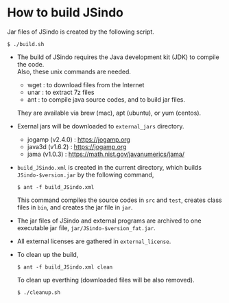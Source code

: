 # How to build JSindo

Jar files of JSindo is created by the following script.  

    $ ./build.sh

- The build of JSindo requires the Java development kit (JDK) to compile the code.  
  Also, these unix commands are needed.
    - wget : to download files from the Internet
    - unar : to extract 7z files
    - ant  : to compile java source codes, and to build jar files.

  They are available via brew (mac), apt (ubuntu), or yum (centos). 

- Exernal jars will be downloaded to `external_jars` directory.
    - jogamp (v2.4.0) : https://jogamp.org
    - java3d (v1.6.2) : https://jogamp.org
    - jama   (v1.0.3) : https://math.nist.gov/javanumerics/jama/

- `build_JSindo.xml` is created in the current directory, which builds 
  `JSindo-$version.jar` by the following command,

      $ ant -f build_JSindo.xml

  This command compiles the source codes in `src` and `test`, creates 
  class files in `bin`, and creates the jar file in `jar`.

- The jar files of JSindo and external programs are archived to 
  one executable jar file, `jar/JSindo-$version_fat.jar`.

- All external licenses are gathered in `external_license`.

- To clean up the build,

      $ ant -f build_JSindo.xml clean

  To clean up everthing (downloaded files will be also removed).

      $ ./cleanup.sh


